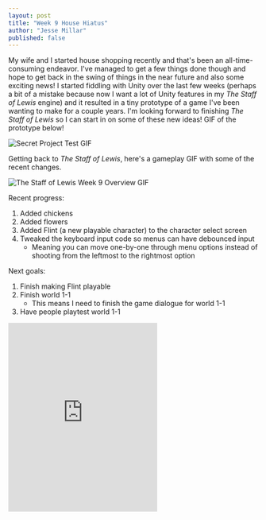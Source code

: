 ```yaml
---
layout: post
title: "Week 9 House Hiatus"
author: "Jesse Millar"
published: false
---
```


My wife and I started house shopping recently and that's been an all-time-consuming endeavor. I've managed to get a few things done though and hope to get back in the swing of things in the near future and also some exciting news! I started fiddling with Unity over the last few weeks (perhaps a bit of a mistake because now I want a lot of Unity features in my *The Staff of Lewis* engine) and it resulted in a tiny prototype of a game I've been wanting to make for a couple years. I'm looking forward to finishing *The Staff of Lewis* so I can start in on some of these new ideas! GIF of the prototype below!

![Secret Project Test GIF]({{site.baseurl}}/images/secret-project-test.gif)

Getting back to *The Staff of Lewis*, here's a gameplay GIF with some of the recent changes.

![*The Staff of Lewis* Week 9 Overview GIF]({{site.baseurl}}/images/staff-of-lewis-week-9-overview.gif)

Recent progress:
1. Added chickens
1. Added flowers
1. Added Flint (a new playable character) to the character select screen
1. Tweaked the keyboard input code so menus can have debounced input
    - Meaning you can move one-by-one through menu options instead of shooting from the leftmost to the rightmost option

Next goals:
1. Finish making Flint playable
1. Finish world 1-1
    - This means I need to finish the game dialogue for world 1-1
1. Have people playtest world 1-1

<iframe src="https://open.spotify.com/embed/track/4y3OI86AEP6PQoDE6olYhO" width="300" height="380" frameborder="0" allowtransparency="true" allow="encrypted-media"></iframe>